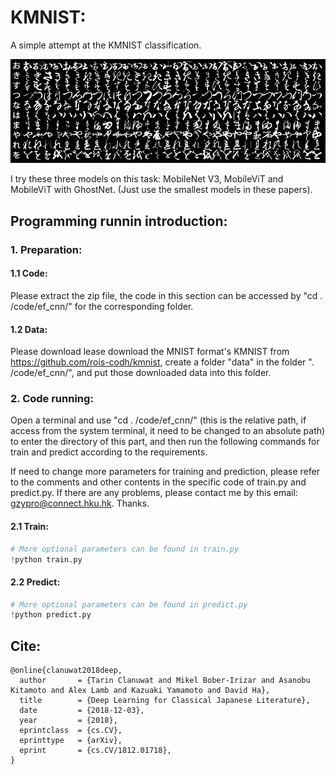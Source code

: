 # KMNIST:
A simple attempt at the KMNIST classification.

![image](https://raw.githubusercontent.com/Mateguo1/Pictures/master/img/203089514-885a0207-19b3-4d76-95d4-77854e17204e.png)

I try these three models on this task: MobileNet V3, MobileViT and MobileViT with GhostNet. (Just use the smallest models in these papers).

## Programming runnin introduction: 

### 1. Preparation: 

#### 1.1 Code: 

Please extract the zip file, the code in this section can be accessed by "cd . /code/ef_cnn/" for the corresponding folder.

#### 1.2 Data: 

Please download lease download the MNIST format's KMNIST from https://github.com/rois-codh/kmnist, create a folder "data" in the folder ". /code/ef_cnn/", and put those downloaded data into this folder.

### 2. Code running:

Open a terminal and use "cd . /code/ef_cnn/" (this is the relative path, if access from the system terminal, it need to be changed to an absolute path) to enter the directory of this part, and then run the following commands for train and predict according to the requirements. 

If need to change more parameters for training and prediction, please refer to the comments and other contents in the specific code of train.py and predict.py. If there are any problems, please contact me by this email: gzypro@connect.hku.hk. Thanks.

#### 2.1 Train:

```python
# More optional parameters can be found in train.py
!python train.py
```

#### 2.2 Predict:

```python
# More optional parameters can be found in predict.py
!python predict.py
```



## Cite: 

```
@online{clanuwat2018deep,
  author       = {Tarin Clanuwat and Mikel Bober-Irizar and Asanobu Kitamoto and Alex Lamb and Kazuaki Yamamoto and David Ha},
  title        = {Deep Learning for Classical Japanese Literature},
  date         = {2018-12-03},
  year         = {2018},
  eprintclass  = {cs.CV},
  eprinttype   = {arXiv},
  eprint       = {cs.CV/1812.01718},
}
```
